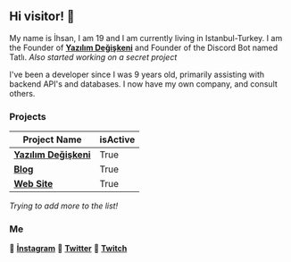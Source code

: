 ## Hi visitor! 👋
My name is İhsan, I am 19 and I am currently living in  Istanbul-Turkey. I am the Founder of **[Yazılım Değişkeni](https://yazilimdegiskeni.com)** and Founder of the Discord Bot named Tatlı.  _Also started working on a secret project_

I've been a developer since I was 9 years old, primarily assisting with backend API's and databases. I now have my own company, and consult others.

### Projects
|                    Project Name                       | isActive |
| ----------------------------------------------------  | -------- |
| **[Yazılım Değişkeni](https://yazilimdegiskeni.com)** |   True   | 
| **[Blog](https://blog.ihsanbakidogan..com)**          |   True   | 
| **[Web Site](https://ihsanbakidogan.com)**            |   True   | 

_Trying to add more to the list!_

### Me

🌱 **[İnstagram](https://instagram.com/ihsanbakidogann)**
🤔 **[Twitter](https://twitter.com/irlibidi)**
💬 **[Twitch](https://twitch.tv/ibidi)**

  <!--
- 🔭 currently working on
**[Discord Templates](https://discordtemplates.com)**
- 🌱 I’m currently learning ...

- 👯 I’m looking to collaborate on ...

- 🤔 I’m looking for help with ...

- 💬 Ask me about ...

- 📫 How to reach me: ...

- 😄 Pronouns: ...

- ⚡ Fun fact: ...
-->
